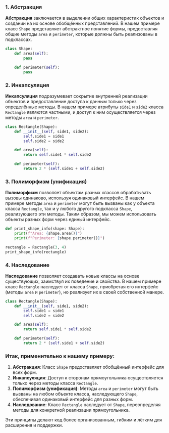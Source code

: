 ### 1. Абстракция

**Абстракция** заключается в выделении общих характеристик объектов и создании на их основе обобщённых представлений. В нашем примере класс `Shape` представляет абстрактное понятие формы, предоставляя общие методы `area` и `perimeter`, которые должны быть реализованы в подклассах.

```python
class Shape:
    def area(self):
        pass

    def perimeter(self):
        pass
```

### 2. Инкапсуляция

**Инкапсуляция** подразумевает сокрытие внутренней реализации объектов и предоставление доступа к данным только через определённые методы. В нашем примере атрибуты `side1` и `side2` класса `Rectangle` являются частными, и доступ к ним осуществляется через методы `area` и `perimeter`.

```python
class Rectangle(Shape):
    def __init__(self, side1, side2):
        self.side1 = side1
        self.side2 = side2

    def area(self):
        return self.side1 * self.side2

    def perimeter(self):
        return 2 * (self.side1 + self.side2)
```

### 3. Полиморфизм (унификация)

**Полиморфизм** позволяет объектам разных классов обрабатывать вызовы одинаково, используя одинаковый интерфейс. В нашем примере методы `area` и `perimeter` могут быть вызваны как у объекта класса `Rectangle`, так и у любого другого подкласса `Shape`, реализующего эти методы. Таким образом, мы можем использовать объекты разных форм через единый интерфейс.

```python
def print_shape_info(shape: Shape):
    print(f"Area: {shape.area()}")
    print(f"Perimeter: {shape.perimeter()}")

rectangle = Rectangle(3, 4)
print_shape_info(rectangle)
```

### 4. Наследование

**Наследование** позволяет создавать новые классы на основе существующих, заимствуя их поведение и свойства. В нашем примере класс `Rectangle` наследует от класса `Shape`, приобретая его интерфейс (методы `area` и `perimeter`), но реализует их в своей собственной манере.

```python
class Rectangle(Shape):
    def __init__(self, side1, side2):
        self.side1 = side1
        self.side2 = side2

    def area(self):
        return self.side1 * self.side2

    def perimeter(self):
        return 2 * (self.side1 + self.side2)
```

### Итак, применительно к нашему примеру:

1. **Абстракция**: Класс `Shape` предоставляет обобщённый интерфейс для всех форм.
2. **Инкапсуляция**: Доступ к сторонам прямоугольника осуществляется только через методы класса `Rectangle`.
3. **Полиморфизм (унификация)**: Методы `area` и `perimeter` могут быть вызваны на любом объекте класса, наследующего `Shape`, обеспечивая одинаковый интерфейс для разных форм.
4. **Наследование**: Класс `Rectangle` наследует от `Shape`, переопределяя методы для конкретной реализации прямоугольника.

Эти принципы делают код более организованным, гибким и лёгким для расширения и поддержки.
